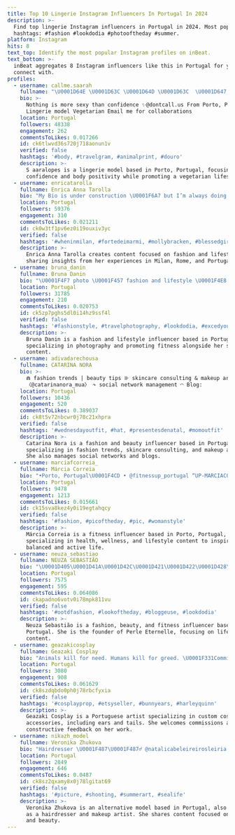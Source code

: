 ```yaml
---
title: Top 10 Lingerie Instagram Influencers In Portugal In 2024
description: >-
  Find top lingerie Instagram influencers in Portugal in 2024. Most popular
  hashtags: #fashion #lookdodia #photooftheday #summer.
platform: Instagram
hits: 8
text_top: Identify the most popular Instagram profiles on inBeat.
text_bottom: >-
  inBeat aggregates 8 Instagram influencers like this in Portugal for you to
  connect with.
profiles:
  - username: callme.saarah
    fullname: "\U0001D64E \U0001D63C \U0001D64D \U0001D63C  \U0001D647 \U0001D64A \U0001D64B \U0001D640 \U0001D64E  \U0001F98A"
    bio: >-
      Nothing is more sexy than confidence ✨@dontcall.us From Porto, Portugal
      Lingerie model Vegetarian Email me for collaborations
    location: Portugal
    followers: 48338
    engagement: 262
    commentsToLikes: 0.017266
    id: ck6tlwvd36s720j718aonun1v
    verified: false
    hashtags: '#body, #travelgram, #animalprint, #douro'
    description: >-
      S aaralopes is a lingerie model based in Porto, Portugal, focusing on
      confidence and body positivity while promoting a vegetarian lifestyle.
  - username: enricatarolla
    fullname: Enrica Anna Tarolla
    bio: "My Bio is under construction \U0001F6A7 but I’m always doing magics \U0001F4AB \U0001F4CDMilano-Roma \U0001F4E7 enrica.tarolla@gmail.com"
    location: Portugal
    followers: 59376
    engagement: 310
    commentsToLikes: 0.021211
    id: ck0w3tf1pv6ez0i19ouxiv3yc
    verified: false
    hashtags: '#wheninmilan, #fortedeimarmi, #mollybracken, #blessedgirl'
    description: >-
      Enrica Anna Tarolla creates content focused on fashion and lifestyle,
      sharing insights from her experiences in Milan, Rome, and Portugal.
  - username: bruna_danin
    fullname: Bruna Danin
    bio: "\U0001F4F7 photo \U0001F457 fashion and lifestyle \U0001F4E8 DM for collaboration \U0001F4E9 Brunadanin@hotmail.com @fitnessup_portugal : UP-BRUNADANIN 15€ desc"
    location: Portugal
    followers: 31785
    engagement: 210
    commentsToLikes: 0.020753
    id: ck5zp7pghs5dl0i14hz9ssf4l
    verified: false
    hashtags: '#fashionstyle, #travelphotography, #lookdodia, #excedyourself'
    description: >-
      Bruna Danin is a fashion and lifestyle influencer based in Portugal,
      specializing in photography and promoting fitness alongside her style
      content.
  - username: adivadarechousa
    fullname: CATARINA NORA
    bio: >-
      ⋒ fashion trends | beauty tips ⊪ skincare consulting & makeup artist
      〈@catarinanora_mua〉 ↷ social network management ◠ Blog:
    location: Portugal
    followers: 10436
    engagement: 520
    commentsToLikes: 0.389037
    id: ck8t5v72nbcwr0j78c21xhpra
    verified: false
    hashtags: '#wednesdayoutfit, #hat, #presentesdenatal, #momoutfit'
    description: >-
      Catarina Nora is a fashion and beauty influencer based in Portugal,
      specializing in fashion trends, skincare consulting, and makeup artistry.
      She also manages social networks and blogs.
  - username: marciafcorreia_
    fullname: Márcia Correia
    bio: "•Porto, Portugal\U0001F4CD • @fitnessup_portugal “UP-MARCIACORREIA” ❤️ Live, Love & Laugh ❤️"
    location: Portugal
    followers: 9478
    engagement: 1213
    commentsToLikes: 0.015661
    id: ck15sva8kez4y0i19egtahqcy
    verified: false
    hashtags: '#fashion, #picoftheday, #pic, #womanstyle'
    description: >-
      Márcia Correia is a fitness influencer based in Porto, Portugal,
      specializing in health, wellness, and lifestyle content to inspire a
      balanced and active life.
  - username: neuza_sebastiao
    fullname: NEUZA SEBASTIÃO
    bio: "\U0001D405\U0001D41A\U0001D42C\U0001D421\U0001D422\U0001D428\U0001D427 | \U0001D401\U0001D41E\U0001D41A\U0001D42E\U0001D42D\U0001D432 | \U0001D405\U0001D422\U0001D42D\U0001D427\U0001D41E\U0001D42C\U0001D42C Portuguese & French influencer \U0001F1F5\U0001F1F9\U0001F1EB\U0001F1F7 ✨ Founder of @perle__eternelle ▪︎ Collabs via DM or email"
    location: Portugal
    followers: 7575
    engagement: 595
    commentsToLikes: 0.064086
    id: ckapadno6votv0i78mpk811vu
    verified: false
    hashtags: '#ootdfashion, #lookoftheday, #bloggeuse, #lookdodia'
    description: >-
      Neuza Sebastião is a fashion, beauty, and fitness influencer based in
      Portugal. She is the founder of Perle Eternelle, focusing on lifestyle
      content.
  - username: geazakicosplay
    fullname: Geazaki Cosplay
    bio: "Animals kill for need. Humans kill for greed. \U0001F331Commissions OPEN for ears/tails only \U0001F344\U0001F1F5\U0001F1F9 She/her \U0001F33EProps, accessories \U0001F955Open to constructive criticism ❤️"
    location: Portugal
    followers: 3080
    engagement: 908
    commentsToLikes: 0.061629
    id: ck8szdqbdo0ph0j78rbcfyxia
    verified: false
    hashtags: '#cosplayprop, #etsyseller, #bunnyears, #harleyquinn'
    description: >-
      Geazaki Cosplay is a Portuguese artist specializing in custom cosplay
      accessories, including ears and tails. She welcomes commissions and values
      constructive feedback on her work.
  - username: nikazh_model
    fullname: Veronika Zhukova
    bio: "Hairdresser \U0001F487\U0001F487‍♂️ @natalicabeleireirosleiria Makeup artist \U0001F484\U0001F3A8 @nika_beauty_art"
    location: Portugal
    followers: 2849
    engagement: 646
    commentsToLikes: 0.0487
    id: ck8sz2qxamy8x0j78lgitat69
    verified: false
    hashtags: '#picture, #shooting, #summerart, #sealife'
    description: >-
      Veronika Zhukova is an alternative model based in Portugal, also working
      as a hairdresser and makeup artist. She shares content focused on fashion
      and beauty.
---
```


